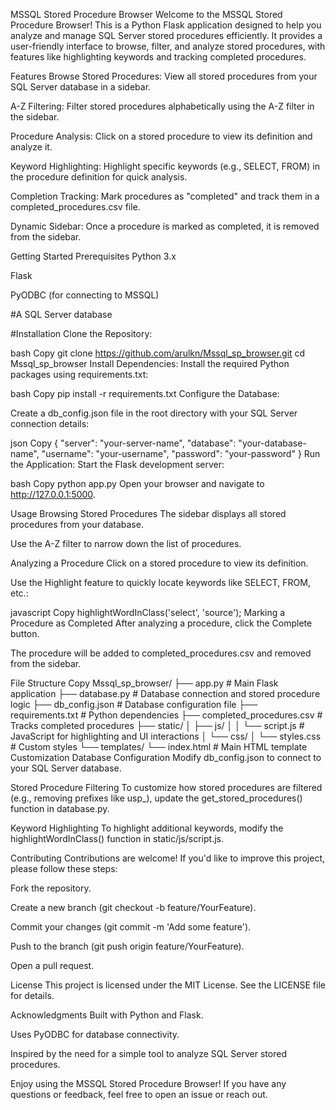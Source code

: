 MSSQL Stored Procedure Browser
Welcome to the MSSQL Stored Procedure Browser! This is a Python Flask application designed to help you analyze and manage SQL Server stored procedures efficiently. 
It provides a user-friendly interface to browse, filter, and analyze stored procedures, with features like highlighting keywords and tracking completed procedures.

Features
Browse Stored Procedures: View all stored procedures from your SQL Server database in a sidebar.

A-Z Filtering: Filter stored procedures alphabetically using the A-Z filter in the sidebar.

Procedure Analysis: Click on a stored procedure to view its definition and analyze it.

Keyword Highlighting: Highlight specific keywords (e.g., SELECT, FROM) in the procedure definition for quick analysis.

Completion Tracking: Mark procedures as "completed" and track them in a completed_procedures.csv file.

Dynamic Sidebar: Once a procedure is marked as completed, it is removed from the sidebar.

Getting Started
Prerequisites
Python 3.x

Flask

PyODBC (for connecting to MSSQL)

#A SQL Server database

#Installation
Clone the Repository:

bash
Copy
git clone https://github.com/arulkn/Mssql_sp_browser.git
cd Mssql_sp_browser
Install Dependencies:
Install the required Python packages using requirements.txt:

bash
Copy
pip install -r requirements.txt
Configure the Database:

Create a db_config.json file in the root directory with your SQL Server connection details:

json
Copy
{
  "server": "your-server-name",
  "database": "your-database-name",
  "username": "your-username",
  "password": "your-password"
}
Run the Application:
Start the Flask development server:

bash
Copy
python app.py
Open your browser and navigate to http://127.0.0.1:5000.

Usage
Browsing Stored Procedures
The sidebar displays all stored procedures from your database.

Use the A-Z filter to narrow down the list of procedures.

Analyzing a Procedure
Click on a stored procedure to view its definition.

Use the Highlight feature to quickly locate keywords like SELECT, FROM, etc.:

javascript
Copy
highlightWordInClass('select', 'source');
Marking a Procedure as Completed
After analyzing a procedure, click the Complete button.

The procedure will be added to completed_procedures.csv and removed from the sidebar.

File Structure
Copy
Mssql_sp_browser/
├── app.py                  # Main Flask application
├── database.py             # Database connection and stored procedure logic
├── db_config.json          # Database configuration file
├── requirements.txt        # Python dependencies
├── completed_procedures.csv # Tracks completed procedures
├── static/
│   ├── js/
│   │   └── script.js       # JavaScript for highlighting and UI interactions
│   └── css/
│       └── styles.css      # Custom styles
└── templates/
    └── index.html          # Main HTML template
Customization
Database Configuration
Modify db_config.json to connect to your SQL Server database.

Stored Procedure Filtering
To customize how stored procedures are filtered (e.g., removing prefixes like usp_), update the get_stored_procedures() function in database.py.

Keyword Highlighting
To highlight additional keywords, modify the highlightWordInClass() function in static/js/script.js.

Contributing
Contributions are welcome! If you'd like to improve this project, please follow these steps:

Fork the repository.

Create a new branch (git checkout -b feature/YourFeature).

Commit your changes (git commit -m 'Add some feature').

Push to the branch (git push origin feature/YourFeature).

Open a pull request.

License
This project is licensed under the MIT License. See the LICENSE file for details.

Acknowledgments
Built with Python and Flask.

Uses PyODBC for database connectivity.

Inspired by the need for a simple tool to analyze SQL Server stored procedures.

Enjoy using the MSSQL Stored Procedure Browser! If you have any questions or feedback, feel free to open an issue or reach out.
